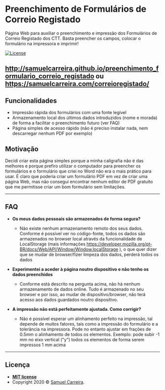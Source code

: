 # Preenchimento de Formulários de Correio Registado

Página Web para auxiliar o preenchimento e impressão dos Formulários de Correio Registado dos CTT. Basta preencher os campos, colocar o formulário na impressora e imprimir!

[![License](http://img.shields.io/:license-mit-blue.svg?style=flat-square)](http://badges.mit-license.org)

## http://samuelcarreira.github.io/preenchimento_formulario_correio_registado ou https://samuelcarreira.com/correioregistado/


## Funcionalidades
 - Impressão rápida dos formulários com uma fonte legível
 - Armazenamento local dos últimos dados introduzidos (nome e morada) de forma a facilitar o preenchimento futuro (ver FAQ)
 - Página simples de acesso rápido (não é preciso instalar nada, nem descarregar nenhum PDF por exemplo)


## Motivação
Decidi criar esta página simples porque a minha caligrafia não é das melhores e porque prefiro utilizar o computador para preencher os formulários e o formulário que criei no Word não era o mais prático para usar. 
É claro que poderia criar um formulário PDF em vez de criar uma página Web, mas não consegui encontrar nenhum editor de PDF gratuito que me permitisse criar um bom formulário sem limitações.


---

## FAQ
- **Os meus dados pessoais são armazenados de forma segura?**
    - Não existe nenhum armazenamento remoto dos seus dados. Conforme é possível ver no código-fonte, todos os dados são armazenados no browser local  através da funcionalidade de LocalStorage (mais informações https://developer.mozilla.org/pt-BR/docs/Web/API/Window/Window.localStorage ), o que quer dizer que se mudar de browser/fizer limpeza dos dados, perderá todos os dados


- **Experimentei a aceder à página noutro dispositivo e não tenho os dados preenchidos**
    - Conforme está descrito na pergunta acima, não há nenhum armazenamento de dados online. Tudo é armazenado no seu browser e por isso, ao mudar de dispositivo/browser, não terá acesso aos dados guardados noutro dispositivo.

- **A impressão não está perfeitamente ajustada. Como corrigir?**
    - Não é possível esperar um alinhamento perfeito na impressão, tal depende de muitos fatores, tais como a impressão do formulário e a tolerância na impressora. Pode no entanto ajustar em frações de 0.5mm o alinhamento de todos os elementos. Exemplo: pode subir -1 mm no eixo vertical ("y") todos os elementos de forma serem impressos 1 mm acima


---

## Licença

- **[MIT license](http://opensource.org/licenses/mit-license.php)**
- Copyright 2020 © <a href="http://samuelcarreira.com" target="_blank">Samuel Carreira</a>.